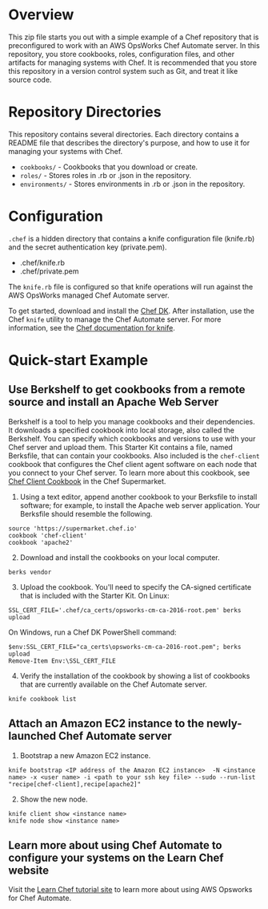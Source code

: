 Overview
========

This zip file starts you out with a simple example of a Chef repository that is preconfigured to work with an AWS OpsWorks Chef Automate server.
In this repository, you store cookbooks, roles, configuration files, and other artifacts for managing systems with Chef.
It is recommended that you store this repository in a version control system such as Git, and treat it like source code.

Repository Directories
======================

This repository contains several directories. Each directory contains a README file that describes the directory's purpose,
and how to use it for managing your systems with Chef.

* `cookbooks/` - Cookbooks that you download or create.
* `roles/` - Stores roles in .rb or .json in the repository.
* `environments/` - Stores environments in .rb or .json in the repository.

Configuration
=============

`.chef` is a hidden directory that contains a knife configuration file (knife.rb) and the secret authentication key (private.pem).

* .chef/knife.rb
* .chef/private.pem

The `knife.rb` file is configured so that knife operations will run against the AWS OpsWorks managed Chef Automate server.

To get started, download and install the [Chef DK](https://downloads.chef.io/chef-dk).
After installation, use the Chef `knife` utility to manage the Chef Automate server.
For more information, see the [Chef documentation for knife](https://docs.chef.io/knife.html).

Quick-start Example
===================

Use Berkshelf to get cookbooks from a remote source and install an Apache Web Server
------------------------------------------------------------------------------------

Berkshelf is a tool to help you manage cookbooks and their dependencies. It downloads a specified cookbook into
local storage, also called the Berkshelf. You can specify which cookbooks and versions to use with your Chef server
and upload them. This Starter Kit contains a file, named Berksfile, that can contain your cookbooks.
Also included is the `chef-client` cookbook that configures the Chef client agent software on each node that you connect to your Chef server.
To learn more about this cookbook, see [Chef Client Cookbook](https://supermarket.chef.io/cookbooks/chef-client) in the Chef Supermarket.

1. Using a text editor, append another cookbook to your Berksfile to install software; for example, to install
the Apache web server application. Your Berksfile should resemble the following.
```
source 'https://supermarket.chef.io'
cookbook 'chef-client'
cookbook 'apache2'
```

2. Download and install the cookbooks on your local computer.
```
berks vendor
```

3. Upload the cookbook. You'll need to specify the CA-signed certificate that is included with the Starter Kit.
On Linux:
```
SSL_CERT_FILE='.chef/ca_certs/opsworks-cm-ca-2016-root.pem' berks upload
```
On Windows, run a Chef DK PowerShell command:
```
$env:SSL_CERT_FILE="ca_certs\opsworks-cm-ca-2016-root.pem"; berks upload
Remove-Item Env:\SSL_CERT_FILE
```

4. Verify the installation of the cookbook by showing a list of cookbooks that are currently available on the
Chef Automate server.
```
knife cookbook list
```

Attach an Amazon EC2 instance to the newly-launched Chef Automate server
------------------------------------------------------------------------

1. Bootstrap a new Amazon EC2 instance.
```
knife bootstrap <IP address of the Amazon EC2 instance>  -N <instance name> -x <user name> -i <path to your ssh key file> --sudo --run-list "recipe[chef-client],recipe[apache2]"
```

2. Show the new node.
```
knife client show <instance name>
knife node show <instance name>
```


Learn more about using Chef Automate to configure your systems on the Learn Chef website
----------------------------------------------------------------------------------------
Visit the [Learn Chef tutorial site](https://learn.chef.io/tutorials/manage-a-node/opsworks/) to learn more about using AWS Opsworks for Chef Automate.
